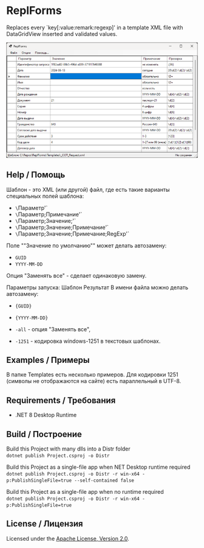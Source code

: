 # ReplForms
Replaces every `key[:value:remark:regexp]' in a template XML file with DataGridView inserted and validated values.

![Рабочее окно приложения](docs/assets/images/ReplForms.png)

## Help / Помощь

Шаблон - это XML (или другой) файл,
где есть такие варианты специальных полей шаблона:

- `\`Параметр'`
- `\`Параметр;Примечание'`
- `\`Параметр;Значение;'`
- `\`Параметр;Значение;Примечание'`
- `\`Параметр;Значение;Примечание;RegExp'`

Поле ""Значение по умолчанию"" может делать автозамену:
- `GUID`
- `YYYY-MM-DD`

Опция "Заменять все" - сделает одинаковую замену.

Параметры запуска: Шаблон Результат
В имени файла можно делать автозамену:

- `{GUID}`
- `{YYYY-MM-DD}`

- `-all` - опция "Заменять все",
- `-1251` - кодировка windows-1251 в текстовых шаблонах.

## Examples / Примеры

В папке Templates есть несколько примеров.
Для кодировки 1251 (символы не отображаются на сайте) есть параллельный в UTF-8.

## Requirements / Требования

- .NET 8 Desktop Runtime

## Build / Построение

Build this Project with many dlls into a Distr folder  
`dotnet publish Project.csproj -o Distr`

Build this Project as a single-file app when NET Desktop runtime required  
`dotnet publish Project.csproj -o Distr -r win-x64 -p:PublishSingleFile=true --self-contained false`

Build this Project as a single-file app when no runtime required  
`dotnet publish Project.csproj -o Distr -r win-x64 -p:PublishSingleFile=true`

## License / Лицензия

Licensed under the [Apache License, Version 2.0].

[Apache License, Version 2.0]: LICENSE

